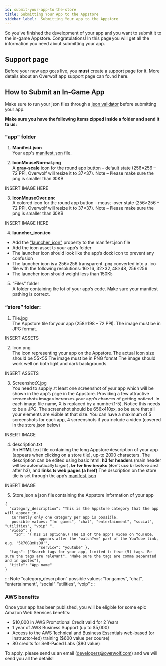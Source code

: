 ```yaml
---
id: submit-your-app-to-the-store
title: Submitting Your App to the Appstore
sidebar_label:  Submitting Your app to the Appstore
---
```



So you’ve finished the development of your app and you want to submit it to the in-game Appstore. Congratulations!
In this page you will get all the information you need about submitting your app.

## Support page

Before your new app goes live, you **must** create a support page for it. More details about an Overwolf app support page can found here.

## How to Submit an In-Game App

Make sure to run your json files through a [json validator](https://overwolf.github.io/docs/start/submit-your-app-to-the-store) before submitting your app.

**Make sure you have the following items zipped inside a folder and send it to us:**

### "app" folder
1. **Manifest.json**  
Your app's [manifest.json](https://overwolf.github.io/docs/api/manifest-json#docsNav) file.

2. **IconMouseNormal.png**  
A **gray-scale** icon for the round app button – default state (256×256 – 72 PPI, Overwolf will resize it to 37×37).
Note – Please make sure the png is smaller than 30KB

INSERT IMAGE HERE

3. **IconMouseOver.png**  
A colored icon for the round app button – mouse-over state (256×256 – 72 PPI, Overwolf will resize it to 37×37).
Note – Please make sure the png is smaller than 30KB

INSERT IMAGE HERE

4. **launcher_icon.ico**   

* Add the ["launcher_icon"](https://overwolf.github.io/docs/api/manifest-json#meta-launcher_icon) property to the manifest.json file
* Add the icon asset to your app’s folder
* The launcher icon should look like the app’s dock icon to prevent any confusion
* The launcher icon is a 256×256 transparent .png converted into a .ico file with the following resolutions: 16×16, 32×32, 48×48, 256×256
* The launcher icon should weight less than 150Kb

5. “Files” folder  
A folder containing the lot of your app’s code. Make sure your manifest pathing is correct. 


### “store” folder:

1. Tile.jpg  
The Appstore tile for your app (258×198 – 72 PPI). The image must be in JPG format.

INSERT ASSETS

2. Icon.png  
The icon representing your app on the Appstore.
The actual icon size should be 55×55
The image must be in PNG format
The image should work well on both light and dark backgrounds.

INSERT ASSETS

3. ScreenshotX.jpg  
You need to supply at least one screenshot of your app which will be shown in the app’s page in the Appstore. Providing a few attractive screenshots images increases your app’s chances of getting noticed. In each image file name, X is replaced by a number(1-5). Notice this needs to be a JPG. The screenshot should be 656x410px, so be sure that all your elements are visible at that size. You can have a maximum of 5 screenshots for each app, 4 screenshots if you include a video (covered in the store.json below)

INSERT IMAGE

4. description.txt  
An **HTML** text file containing the long Appstore description of your app (appears when clicking on a store tile), up-to 2000 characters. The description can be edited using basic html: **h3 for headers** (main header will be automatically larger), **br for line breaks** (don’t use br before and after h3), and **links to web pages (a href)**
The description on the store tile is set through the app’s [manifest.json](https://overwolf.github.io/docs/api/manifest-json)

INSERT IMAGE

5. Store.json 
a json file containing the Appstore information of your app
```
{
  "category_description": "This is the Appstore category that the app will appear in.
   Currently only one category per app is possible.
   possible values: "for games", "chat", "entertainment", "social", "utilities", "voip" ",
  "video": {
  	"id": "(This is optional) The id of the app's video on YouTube,
               appears after the 'watch?v=' part of the YouTube link, e.g. '5k70GQxHsOU'",
               "service": "youtube" },
  "tags": ["Search tags for your app, limited to five (5) tags. Be sure the tags are relevant", "Make sure the tags are comma separated and in quotes"],
  "title": "App name"
}
```
::: Note
“category_description” possible values: “for games”, “chat”, “entertainment”, “social”, “utilities”, “voip” 
:::

### AWS benefits
Once your app has been published, you will be eligible for some epic Amazon Web Services benefits:
* $10,000 in AWS Promotional Credit valid for 2 Years
* 1 year of AWS Business Support (up to $5,000)
* Access to the AWS Technical and Business Essentials web-based (or instructor-led) training ($600 value per course)
* 80 credits for Self-Paced Labs ($80 value)

To apply, please send us an email (developers@overwolf.com) and we will send you all the details!
